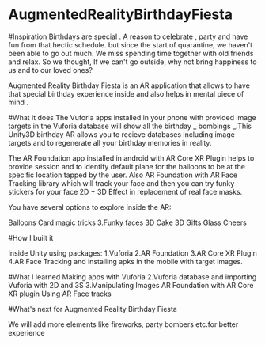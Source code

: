 # AugmentedRealityBirthdayFiesta

#Inspiration
Birthdays are special . A reason to celebrate , party and have fun from that hectic schedule. but since the start of quarantine, we haven't been able to go out much. We miss spending time together with old friends and relax. So we thought, If we can't go outside, why not bring happiness to us and to our loved ones?

Augmented Reality Birthday Fiesta is an AR application that allows to have that special birthday experience inside and also helps in mental piece of mind .

#What it does
The Vuforia apps installed in your phone with provided image targets in the Vuforia database will show all the birthday _ bombings _.This Unity3D birthday AR allows you to recieve databases including image targets and to regenerate all your birthday memories in reality.

The AR Foundation app installed in android with AR Core XR Plugin helps to provide session and to identify default plane for the balloons to be at the specific location tapped by the user. Also AR Foundation with AR Face Tracking library which will track your face and then you can try funky stickers for your face 2D + 3D Effect in replacement of real face masks.

You have several options to explore inside the AR:

Balloons
Card magic tricks 3.Funky faces
3D Cake
3D Gifts
Glass Cheers

#How I built it

Inside Unity using packages:
1.Vuforia
2.AR Foundation 
3.AR Core XR Plugin 
4.AR Face Tracking and installing apks in the mobile with target images.

#What I learned
Making apps with Vuforia 2.Vuforia database and importing
Vuforia with 2D and 3S 3.Manipulating Images
AR Foundation with AR Core XR plugin
Using AR Face tracks

#What's next for Augmented Reality Birthday Fiesta

We will add more elements like fireworks, party bombers etc.for better experience
